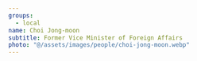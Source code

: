 ```yaml
---
groups:
  - local
name: Choi Jong-moon
subtitle: Former Vice Minister of Foreign Affairs
photo: "@/assets/images/people/choi-jong-moon.webp"
---
```

